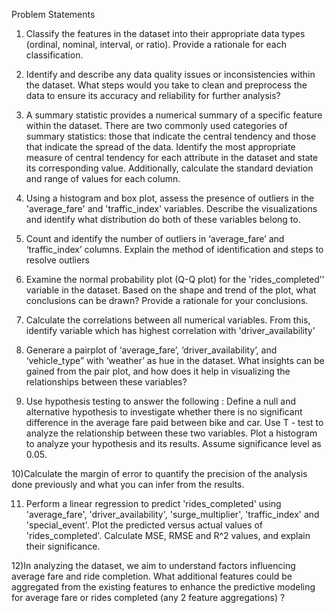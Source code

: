 Problem Statements
1) Classify the features in the dataset into their appropriate data types (ordinal,
nominal, interval, or ratio). Provide a rationale for each classification.

2) Identify and describe any data quality issues or inconsistencies within the
dataset. What steps would you take to clean and preprocess the data to ensure
its accuracy and reliability for further analysis?

3) A summary statistic provides a numerical summary of a specific feature within
the dataset. There are two commonly used categories of summary statistics:
those that indicate the central tendency and those that indicate the spread of the
data. Identify the most appropriate measure of central tendency for each attribute
in the dataset and state its corresponding value. Additionally, calculate the
standard deviation and range of values for each column.

4) Using a histogram and box plot, assess the presence of outliers in the
'average_fare' and 'traffic_index' variables. Describe the visualizations and
identify what distribution do both of these variables belong to.

5) Count and identify the number of outliers in ‘average_fare’ and ‘traffic_index’
columns. Explain the method of identification and steps to resolve outliers

6) Examine the normal probability plot (Q-Q plot) for the 'rides_completed’' variable
in the dataset. Based on the shape and trend of the plot, what conclusions can
be drawn? Provide a rationale for your conclusions.

7) Calculate the correlations between all numerical variables. From this, identify
variable which has highest correlation with 'driver_availability'

8) Generare a pairplot of ‘average_fare’, ‘driver_availability’, and ‘vehicle_type” with
‘weather’ as hue in the dataset. What insights can be gained from the pair plot,
and how does it help in visualizing the relationships between these variables?

9) Use hypothesis testing to answer the following :
Define a null and alternative hypothesis to investigate whether there is no
significant difference in the average fare paid between bike and car. Use T - test
to analyze the relationship between these two variables. Plot a histogram to
analyze your hypothesis and its results. Assume significance level as 0.05.

10)Calculate the margin of error to quantify the precision of the analysis done
previously and what you can infer from the results.

11) Perform a linear regression to predict 'rides_completed' using 'average_fare',
'driver_availability', 'surge_multiplier', 'traffic_index' and 'special_event'. Plot the
predicted versus actual values of 'rides_completed'. Calculate MSE, RMSE and
R^2 values, and explain their significance.

12)In analyzing the dataset, we aim to understand factors influencing average fare
and ride completion. What additional features could be aggregated from the
existing features to enhance the predictive modeling for average fare or rides
completed (any 2 feature aggregations) ?
